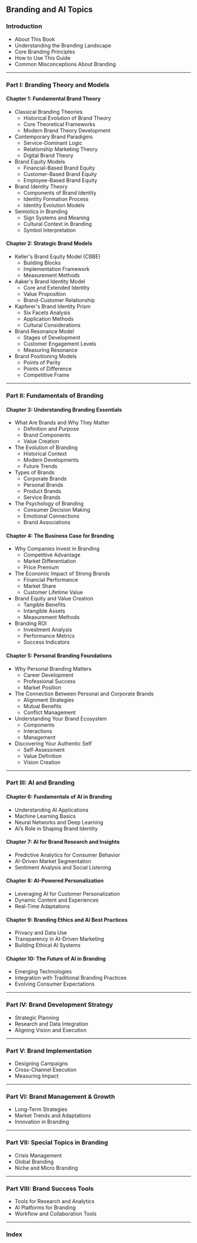 
## Branding and AI Topics

### **Introduction**
- About This Book  
- Understanding the Branding Landscape  
- Core Branding Principles  
- How to Use This Guide  
- Common Misconceptions About Branding  

---

### **Part I: Branding Theory and Models**
#### Chapter 1: Fundamental Brand Theory  
- Classical Branding Theories  
  - Historical Evolution of Brand Theory  
  - Core Theoretical Frameworks  
  - Modern Brand Theory Development  
- Contemporary Brand Paradigms  
  - Service-Dominant Logic  
  - Relationship Marketing Theory  
  - Digital Brand Theory  
- Brand Equity Models  
  - Financial-Based Brand Equity  
  - Customer-Based Brand Equity  
  - Employee-Based Brand Equity  
- Brand Identity Theory  
  - Components of Brand Identity  
  - Identity Formation Process  
  - Identity Evolution Models  
- Semiotics in Branding  
  - Sign Systems and Meaning  
  - Cultural Context in Branding  
  - Symbol Interpretation  

#### Chapter 2: Strategic Brand Models  
- Keller's Brand Equity Model (CBBE)  
  - Building Blocks  
  - Implementation Framework  
  - Measurement Methods  
- Aaker's Brand Identity Model  
  - Core and Extended Identity  
  - Value Proposition  
  - Brand-Customer Relationship  
- Kapferer's Brand Identity Prism  
  - Six Facets Analysis  
  - Application Methods  
  - Cultural Considerations  
- Brand Resonance Model  
  - Stages of Development  
  - Customer Engagement Levels  
  - Measuring Resonance  
- Brand Positioning Models  
  - Points of Parity  
  - Points of Difference  
  - Competitive Frame  

---

### **Part II: Fundamentals of Branding**
#### Chapter 3: Understanding Branding Essentials  
- What Are Brands and Why They Matter  
  - Definition and Purpose  
  - Brand Components  
  - Value Creation  
- The Evolution of Branding  
  - Historical Context  
  - Modern Developments  
  - Future Trends  
- Types of Brands  
  - Corporate Brands  
  - Personal Brands  
  - Product Brands  
  - Service Brands  
- The Psychology of Branding  
  - Consumer Decision Making  
  - Emotional Connections  
  - Brand Associations  

#### Chapter 4: The Business Case for Branding  
- Why Companies Invest in Branding  
  - Competitive Advantage  
  - Market Differentiation  
  - Price Premium  
- The Economic Impact of Strong Brands  
  - Financial Performance  
  - Market Share  
  - Customer Lifetime Value  
- Brand Equity and Value Creation  
  - Tangible Benefits  
  - Intangible Assets  
  - Measurement Methods  
- Branding ROI  
  - Investment Analysis  
  - Performance Metrics  
  - Success Indicators  

#### Chapter 5: Personal Branding Foundations  
- Why Personal Branding Matters  
  - Career Development  
  - Professional Success  
  - Market Position  
- The Connection Between Personal and Corporate Brands  
  - Alignment Strategies  
  - Mutual Benefits  
  - Conflict Management  
- Understanding Your Brand Ecosystem  
  - Components  
  - Interactions  
  - Management  
- Discovering Your Authentic Self  
  - Self-Assessment  
  - Value Definition  
  - Vision Creation  

---

### **Part III: AI and Branding**
#### Chapter 6: Fundamentals of AI in Branding  
- Understanding AI Applications  
- Machine Learning Basics  
- Neural Networks and Deep Learning  
- AI’s Role in Shaping Brand Identity  

#### Chapter 7: AI for Brand Research and Insights  
- Predictive Analytics for Consumer Behavior  
- AI-Driven Market Segmentation  
- Sentiment Analysis and Social Listening  

#### Chapter 8: AI-Powered Personalization  
- Leveraging AI for Customer Personalization  
- Dynamic Content and Experiences  
- Real-Time Adaptations  

#### Chapter 9: Branding Ethics and AI Best Practices  
- Privacy and Data Use  
- Transparency in AI-Driven Marketing  
- Building Ethical AI Systems  

#### Chapter 10: The Future of AI in Branding  
- Emerging Technologies  
- Integration with Traditional Branding Practices  
- Evolving Consumer Expectations  

---

### **Part IV: Brand Development Strategy**
- Strategic Planning  
- Research and Data Integration  
- Aligning Vision and Execution  

---

### **Part V: Brand Implementation**
- Designing Campaigns  
- Cross-Channel Execution  
- Measuring Impact  

---

### **Part VI: Brand Management & Growth**
- Long-Term Strategies  
- Market Trends and Adaptations  
- Innovation in Branding  

---

### **Part VII: Special Topics in Branding**
- Crisis Management  
- Global Branding  
- Niche and Micro Branding  

---

### **Part VIII: Brand Success Tools**
- Tools for Research and Analytics  
- AI Platforms for Branding  
- Workflow and Collaboration Tools  

---

### **Index**
